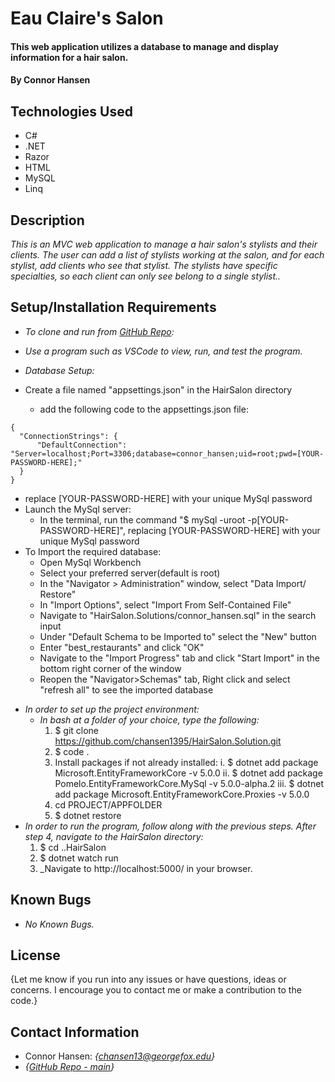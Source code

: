 # Eau Claire's Salon

#### This web application utilizes a database to manage and display information for a hair salon.

#### By Connor Hansen

## Technologies Used

* C#
* .NET
* Razor
* HTML
* MySQL
* Linq

## Description

_This is an MVC web application to manage a hair salon's stylists and their clients. The user can add a list of stylists working at the salon, and for each stylist, add clients who see that stylist. The stylists have specific specialties, so each client can only see belong to a single stylist.._

## Setup/Installation Requirements

- _To clone and run from [GitHub Repo](https://github.com/chansen1395/HairSalon.Solution):_

- _Use a program such as VSCode to view, run, and test the program._
  
- _Database Setup:_

- Create a file named "appsettings.json" in the HairSalon directory
  * add the following code to the appsettings.json file:

```
{
  "ConnectionStrings": {
      "DefaultConnection": "Server=localhost;Port=3306;database=connor_hansen;uid=root;pwd=[YOUR-PASSWORD-HERE];"
  }
}
```
  * replace [YOUR-PASSWORD-HERE] with your unique MySql password
* Launch the MySql server:
  - In the terminal, run the command "$ mySql -uroot -p[YOUR-PASSWORD-HERE]", replacing [YOUR-PASSWORD-HERE] with your unique MySql password
* To Import the required database:
  - Open MySql Workbench
  - Select your preferred server(default is root)
  - In the "Navigator > Administration" window, select "Data Import/ Restore"
  - In "Import Options", select "Import From Self-Contained File"
  - Navigate to "HairSalon.Solutions/connor_hansen.sql" in the search input
  - Under "Default Schema to be Imported to" select the "New" button
  - Enter "best_restaurants" and click "OK"
  - Navigate to the "Import Progress" tab and click "Start Import" in the bottom right corner of the window
  - Reopen the "Navigator>Schemas" tab, Right click and select "refresh all" to see the imported database

- _In order to set up the project environment:_
  - _In bash at a folder of your choice, type the following:_
    1. $ git clone https://github.com/chansen1395/HairSalon.Solution.git
    2. $  code .
    3. Install packages if not already installed:
      i. $ dotnet add package Microsoft.EntityFrameworkCore -v 5.0.0
      ii. $ dotnet add package Pomelo.EntityFrameworkCore.MySql -v 5.0.0-alpha.2
      iii. $ dotnet add package Microsoft.EntityFrameworkCore.Proxies -v 5.0.0
    4. cd PROJECT/APPFOLDER
    5. $ dotnet restore
- _In order to run the program, follow along with the previous steps. After step 4, navigate to the HairSalon directory:_
    1. $ cd ..HairSalon
    2. $ dotnet watch run
    3. _Navigate to http://localhost:5000/ in your browser.

## Known Bugs

* _No Known Bugs._

## License

{Let me know if you run into any issues or have questions, ideas or concerns. I encourage you to contact me or make a contribution to the code.}

## Contact Information

- Connor Hansen: _{<chansen13@georgefox.edu>}_
- _{[GitHub Repo - main](https://github.com/chansen1395/HairSalon.Solution)}_